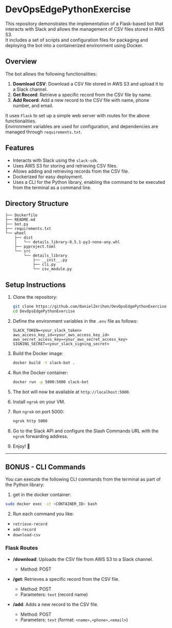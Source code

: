 # DevOpsEdgePythonExercise

This repository demonstrates the implementation of a Flask-based bot that interacts with Slack and allows the management of CSV files stored in AWS S3.  
It includes a set of scripts and configuration files for packaging and deploying the bot into a containerized environment using Docker.

## Overview

The bot allows the following functionalities:
1. **Download CSV**: Download a CSV file stored in AWS S3 and upload it to a Slack channel.
2. **Get Record**: Retrieve a specific record from the CSV file by name.
3. **Add Record**: Add a new record to the CSV file with name, phone number, and email.

It uses `Flask` to set up a simple web server with routes for the above functionalities.  
Environment variables are used for configuration, and dependencies are managed through `requirements.txt`.

## Features
- Interacts with Slack using the `slack-sdk`.
- Uses AWS S3 for storing and retrieving CSV files.
- Allows adding and retrieving records from the CSV file.
- Dockerized for easy deployment.
- Uses a CLI for the Python library, enabling the command to be executed from the terminal as a command line.

## Directory Structure

```
├── Dockerfile
├── README.md
├── bot.py
├── requirements.txt
└── wheel
    ├── dist
    │   └── details_library-0.5.1-py3-none-any.whl
    ├── pyproject.toml
    └── src
        └── details_library
            ├── __init__.py
            ├── cli.py
            └── csv_module.py
```

## Setup Instructions

1. Clone the repository:
   ```bash
   git clone https://github.com/DanielZerihon/DevOpsEdgePythonExercise.git
   cd DevOpsEdgePythonExercise
   ```

2. Define the environment variables in the `.env` file as follows:
   ```
   SLACK_TOKEN=<your_slack_token>
   aws_access_key_id=<your_aws_access_key_id>
   aws_secret_access_key=<your_aws_secret_access_key>
   SIGNING_SECRET=<your_slack_signing_secret>
   ```

3. Build the Docker image:
   ```bash
   docker build -t slack-bot .
   ```

4. Run the Docker container:
   ```bash
   docker run -p 5000:5000 slack-bot
   ```

5. The bot will now be available at `http://localhost:5000`.

6. Install `ngrok` on your VM.

7. Run `ngrok` on port 5000:
   ```bash
   ngrok http 5000
   ```

8. Go to the Slack API and configure the Slash Commands URL with the `ngrok` forwarding address.

9. Enjoy! 🎉

---

## BONUS - CLI Commands

You can execute the following CLI commands from the terminal as part of the Python library:
1. get in the docker container: 
```bash
sudo docker exec -it <CONTAINER_ID> bash
```
2. Run each command you like:
- `retrieve-record`
- `add-record`
- `download-csv`

### Flask Routes

- **/download**: Uploads the CSV file from AWS S3 to a Slack channel.  
  - Method: POST  

- **/get**: Retrieves a specific record from the CSV file.  
  - Method: POST  
  - Parameters: `text` (record name)

- **/add**: Adds a new record to the CSV file.  
  - Method: POST  
  - Parameters: `text` (format: `<name>,<phone>,<email>`)
